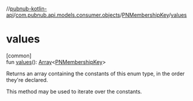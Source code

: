 //[pubnub-kotlin-api](../../../index.md)/[com.pubnub.api.models.consumer.objects](../index.md)/[PNMembershipKey](index.md)/[values](values.md)

# values

[common]\
fun [values](values.md)(): [Array](https://kotlinlang.org/api/core/kotlin-stdlib/kotlin/-array/index.html)&lt;[PNMembershipKey](index.md)&gt;

Returns an array containing the constants of this enum type, in the order they're declared.

This method may be used to iterate over the constants.
